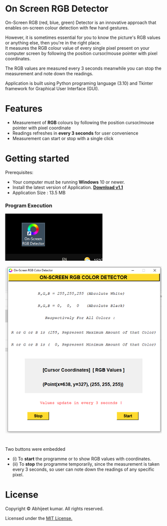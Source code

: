 # On Screen RGB Detector
On-Screen RGB (red, blue, green) Detector is an innovative approach that enables on-screen colour detection with few hand gestures.

However, it is sometimes essential for you to know the picture's RGB values or anything else, then you're in the right place. <br/>
It measures the RGB colour value of every single pixel present on your computer screen by following the position cursor/mouse pointer with pixel coordinates.<br/>

The RGB values are measured every 3 seconds meanwhile you can stop the measurement and note down the readings.<br/>

Application is built using Python programing language (3.10) and Tkinter framework for Graphical User Interface (GUI).

# Features
* Measurement of **RGB** colours by following the position cursor/mouse pointer with pixel coordinate
* Readings refreshes in **every 3 seconds** for user convenience
* Measurement can start or stop with a single click

# Getting started
Prerequisites:

* Your computer must be running **Windows** 10 or newer.
* Install the latest version of Application. **[Download v1.1](https://github.com/4BH1J337/On-Screen-RGB-Detector/releases/download/v1.1/On-Screen.RGB.Detector_setup.exe)**
* Application Size : 13.5 MB

### Program Execution 
![after installation icon](Images/after-installation1.png)

![Running](Images/input%20and%20output1.png)
#

 Two buttons were embedded <br/>
* (i) To **start** the programme or to show RGB values with coordinates.<br/>
* (ii) To **stop** the programme temporarily, since the measurement is taken every 3 seconds, so user can        note down the readings of any specific pixel.

# License

Copyright © Abhijeet kumar. All rights reserved.

Licensed under the [MIT License.](LICENSE)
